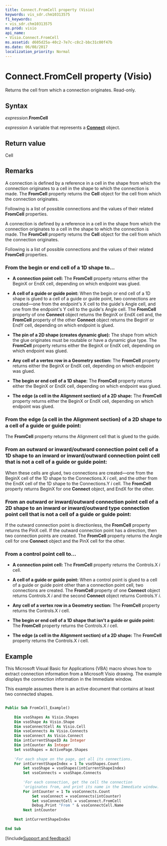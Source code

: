 ```yaml
---
title: Connect.FromCell property (Visio)
keywords: vis_sdr.chm10313575
f1_keywords:
- vis_sdr.chm10313575
ms.prod: visio
api_name:
- Visio.Connect.FromCell
ms.assetid: d605d25a-40c2-7e7c-c8c2-bbc31c00f47b
ms.date: 06/08/2017
localization_priority: Normal
---
```



# Connect.FromCell property (Visio)

Returns the cell from which a connection originates. Read-only.


## Syntax

_expression_.**FromCell**

_expression_ A variable that represents a **[Connect](Visio.Connect.md)** object.


## Return value

Cell


## Remarks

A connection is defined by a reference in a cell in the shape from which the connection originates to a cell in the shape to which the connection is made. The **FromCell** property returns the **Cell** object for the cell from which the connection originates.

Following is a list of possible connections and the values of their related **FromCell** properties.

A connection is defined by a reference in a cell in the shape from which the connection originates to a cell in the shape to which the connection is made. The **FromCell** property returns the **Cell** object for the cell from which the connection originates.

Following is a list of possible connections and the values of their related **FromCell** properties.


### From the begin or end cell of a 1D shape to...

- **A connection point cell:** The **FromCell** property returns either the BeginX or EndX cell, depending on which endpoint was glued.
    
- **A cell of a guide or guide point:** When the begin or end cell of a 1D shape is glued to a cell of a guide or guide point, two connections are created—one from the endpoint's X cell to the guide's Angle cell, and one from the endpoint's Y cell to the guide's Angle cell. The **FromCell** property of one **Connect** object returns the BeginX or EndX cell and, the **FromCell** property of the other **Connect** object returns the BeginY or EndY cell, depending on which endpoint is glued.
    
- **The pin of a 2D shape (creates dynamic glue):** The shape from which the glue originates must be routable or have a dynamic glue type. The **FromCell** property returns either the BeginX or EndX cell, depending on which endpoint was glued.
    
- **Any cell of a vertex row in a Geometry section:** The **FromCell** property returns either the BeginX or EndX cell, depending on which endpoint was glued.
    
- **The begin or end cell of a 1D shape:** The **FromCell** property returns either the BeginX or EndX cell, depending on which endpoint was glued.
    
- **The edge (a cell in the Alignment section) of a 2D shape:** The **FromCell** property returns either the BeginX or EndX cell, depending on which endpoint was glued.
    

### From the edge (a cell in the Alignment section) of a 2D shape to a cell of a guide or guide point:

The **FromCell** property returns the Alignment cell that is glued to the guide.


### From an outward or inward/outward connection point cell of a 1D shape to an inward or inward/outward connection point cell that is not a cell of a guide or guide point:

When these cells are glued, two connections are created—one from the BeginX cell of the 1D shape to the Connections.X _i_ cell, and the other from the EndX cell of the 1D shape to the Connections.Y _i_ cell. The **FromCell** property returns BeginX for one **Connect** object, and EndX for the other.


### From an outward or inward/outward connection point cell of a 2D shape to an inward or inward/outward type connection point cell that is not a cell of a guide or guide point:

If the outward connection point is directionless, the **FromCell** property returns the PinX cell. If the outward connection point has a direction, then two connection points are created. The **FromCell** property returns the Angle cell for one **Connect** object and the PinX cell for the other.


### From a control point cell to...

- **A connection point cell:** The **FromCell** property returns the Controls.X _i_ cell.
    
- **A cell of a guide or guide point:** When a control point is glued to a cell of a guide or guide point other than a connection point cell, two connections are created. The **FromCell** property of one **Connect** object returns Controls.X _i_ and the second **Connect** object returns Controls.Y _i_.
    
- **Any cell of a vertex row in a Geometry section:** The **FromCell** property returns the Controls.X _i_ cell.
    
- **The begin or end cell of a 1D shape that isn't a guide or guide point:** The **FromCell** property returns the Controls.X _i_ cell.
    
- **The edge (a cell in the Alignment section) of a 2D shape:** The **FromCell** property returns the Controls.X _i_ cell.
    

## Example

This Microsoft Visual Basic for Applications (VBA) macro shows how to extract connection information from a Microsoft Visio drawing. The example displays the connection information in the Immediate window.

This example assumes there is an active document that contains at least two connected shapes.

```vb
 
Public Sub FromCell_Example() 
  
    Dim vsoShapes As Visio.Shapes  
    Dim vsoShape As Visio.Shape  
    Dim vsoConnectCell As Visio.Cell  
    Dim vsoConnects As Visio.Connects  
    Dim vsoConnect As Visio.Connect  
    Dim intCurrentShapeID As Integer 
    Dim intCounter As Integer 
    Set vsoShapes = ActivePage.Shapes 
  
    'For each shape on the page, get all its connections. 
    For intCurrentShapeIndex = 1 To vsoShapes.Count  
        Set vsoShape = vsoShapes(intCurrentShapeIndex)  
        Set vsoConnects = vsoShape.Connects  
  
        'For each connection, get the cell the connection  
        'originates from, and print its name in the Immediate window. 
        For intCounter = 1 To vsoConnects.Count  
            Set vsoConnect = vsoConnects(intCounter)  
            Set vsoConnectCell = vsoConnect.FromCell  
            Debug.Print "From " & vsoConnectCell.Name  
        Next intCounter  
 
    Next intCurrentShapeIndex  
 
End Sub
```

[!include[Support and feedback](~/includes/feedback-boilerplate.md)]